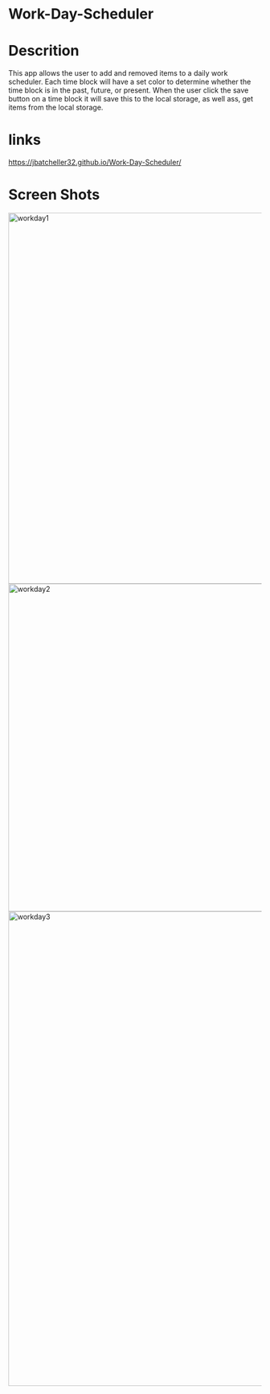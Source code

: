 # Work-Day-Scheduler

# Descrition

This app allows the user to add and removed items to a daily work scheduler. Each time block will have a set color to determine whether the time block is in the past, future, or present. 
When the user click the save button on a time block it will save this to the local storage, as well ass, get items from the local storage. 

# links
https://jbatcheller32.github.io/Work-Day-Scheduler/





# Screen Shots


<img width="737" alt="workday1" src="https://github.com/jbatcheller32/Work-Day-Scheduler/assets/110508090/2f372991-19ef-4822-80fb-d0078e2e93f4">


<img width="651" alt="workday2" src="https://github.com/jbatcheller32/Work-Day-Scheduler/assets/110508090/9eb53dee-c8e3-441c-aa2f-c64094d81c71">


<img width="943" alt="workday3" src="https://github.com/jbatcheller32/Work-Day-Scheduler/assets/110508090/b5eb4358-1a17-4ec8-b787-0862225fa241">
